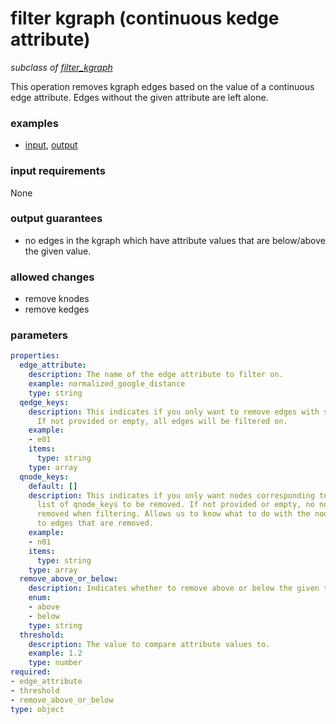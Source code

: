 # filter kgraph (continuous kedge attribute)

_subclass of [filter_kgraph](./filter_kgraph.md)_

This operation removes kgraph edges based on the value of a continuous edge attribute. Edges without the given attribute are left alone.

### examples

- [input](../examples/fill_and_filter/messages/09_filtered_kgraph_attribute_input.json), [output](../examples/fill_and_filter/messages/10_filtered_kgraph_continuous_kedge_attribute_output.json)

### input requirements

None

### output guarantees

- no edges in the kgraph which have attribute values that are below/above the given value.

### allowed changes

- remove knodes
- remove kedges

### parameters

```yaml
properties:
  edge_attribute:
    description: The name of the edge attribute to filter on.
    example: normalized_google_distance
    type: string
  qedge_keys:
    description: This indicates if you only want to remove edges with specific edge_keys.
      If not provided or empty, all edges will be filtered on.
    example:
    - e01
    items:
      type: string
    type: array
  qnode_keys:
    default: []
    description: This indicates if you only want nodes corresponding to a specific
      list of qnode_keys to be removed. If not provided or empty, no nodes will be
      removed when filtering. Allows us to know what to do with the nodes connected
      to edges that are removed.
    example:
    - n01
    items:
      type: string
    type: array
  remove_above_or_below:
    description: Indicates whether to remove above or below the given threshold.
    enum:
    - above
    - below
    type: string
  threshold:
    description: The value to compare attribute values to.
    example: 1.2
    type: number
required:
- edge_attribute
- threshold
- remove_above_or_below
type: object
```
